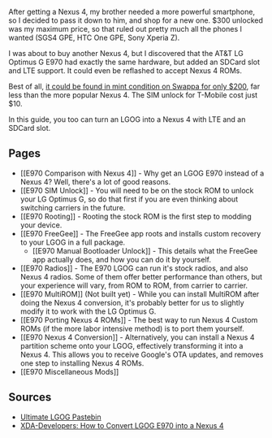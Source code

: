 After getting a Nexus 4, my brother needed a more powerful smartphone, so I decided to pass it down to him, and shop for a new one. $300 unlocked was my maximum price, so that ruled out pretty much all the phones I wanted (SGS4 GPE, HTC One GPE, Sony Xperia Z).

I was about to buy another Nexus 4, but I discovered that the AT&T LG Optimus G E970 had exactly the same hardware, but added an SDCard slot and LTE support. It could even be reflashed to accept Nexus 4 ROMs. 

Best of all, [it could be found in mint condition on Swappa for only $200](http://swappa.com/buy/lg-optimus-g-att), far less than the more popular Nexus 4. The SIM unlock for T-Mobile cost just $10.

In this guide, you too can turn an LGOG into a Nexus 4 with LTE and an SDCard slot.

## Pages

* [[E970 Comparison with Nexus 4]] - Why get an LGOG E970 instead of a Nexus 4? Well, there's a lot of good reasons.
* [[E970 SIM Unlock]] - You will need to be on the stock ROM to unlock your LG Optimus G, so do that first if you are even thinking about switching carriers in the future.
* [[E970 Rooting]] - Rooting the stock ROM is the first step to modding your device.
* [[E970 FreeGee]] - The FreeGee app roots and installs custom recovery to your LGOG in a full package. 
  * [[E970 Manual Bootloader Unlock]] - This details what the FreeGee app actually does, and how you can do it by yourself.
* [[E970 Radios]] - The E970 LGOG can run it's stock radios, and also Nexus 4 radios. Some of them offer better performance than others, but your experience will vary, from ROM to ROM, from carrier to carrier.
* [[E970 MultiROM]] (Not built yet) - While you can install MultiROM after doing the Nexus 4 conversion, it's probably better for us to slightly modify it to work with the LG Optimus G.
* [[E970 Porting Nexus 4 ROMs]] - The best way to run Nexus 4 Custom ROMs (if the more labor intensive method) is to port them yourself.
* [[E970 Nexus 4 Conversion]] - Alternatively, you can install a Nexus 4 partition scheme onto your LGOG, effectively transforming it into a Nexus 4. This allows you to receive Google's OTA updates, and removes one step to installing Nexus 4 ROMs.
* [[E970 Miscellaneous Mods]]

## Sources

* [Ultimate LGOG Pastebin](http://pastebin.com/7CqE62Bj)
* [XDA-Developers: How to Convert LGOG E970 into a Nexus 4](http://forum.xda-developers.com/showthread.php?t=2099784)